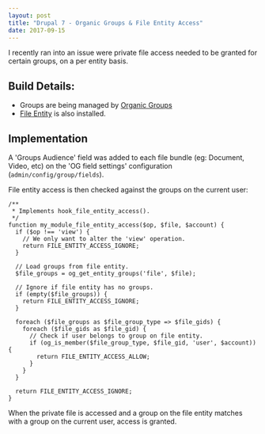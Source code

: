 ```yaml
---
layout: post
title: "Drupal 7 - Organic Groups & File Entity Access"
date: 2017-09-15
---
```

I recently ran into an issue were private file access needed to be granted for
certain groups, on a per entity basis.

## Build Details:

* Groups are being managed by [Organic Groups](https://www.drupal.org/project/og)
* [File Entity](https://www.drupal.org/project/file_entity) is also installed.

## Implementation

A 'Groups Audience' field was added to each file bundle (eg: Document, Video,
etc) on the 'OG field settings' configuration (`admin/config/group/fields`).

File entity access is then checked against the groups on the current user:

```
/**
 * Implements hook_file_entity_access().
 */
function my_module_file_entity_access($op, $file, $account) {
  if ($op !== 'view') {
    // We only want to alter the 'view' operation.
    return FILE_ENTITY_ACCESS_IGNORE;
  }

  // Load groups from file entity.
  $file_groups = og_get_entity_groups('file', $file);

  // Ignore if file entity has no groups.
  if (empty($file_groups)) {
    return FILE_ENTITY_ACCESS_IGNORE;
  }

  foreach ($file_groups as $file_group_type => $file_gids) {
    foreach ($file_gids as $file_gid) {
      // Check if user belongs to group on file entity.
      if (og_is_member($file_group_type, $file_gid, 'user', $account)) {
        return FILE_ENTITY_ACCESS_ALLOW;
      }
    }
  }

  return FILE_ENTITY_ACCESS_IGNORE;
}
```

When the private file is accessed and a group on the file entity matches with
a group on the current user, access is granted.
